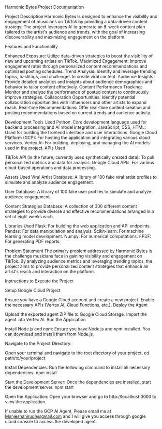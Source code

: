 Harmonic Bytes Project Documentation

Project Description
Harmonic Bytes is designed to enhance the visibility and engagement of musicians on TikTok by providing a data-driven content strategy. The project leverages AI to generate an 8-week content plan tailored to the artist's audience and trends, with the goal of increasing discoverability and maximizing engagement on the platform.

Features and Functionality

Enhanced Exposure: Utilize data-driven strategies to boost the visibility of new and upcoming artists on TikTok.
Maximized Engagement: Improve engagement rates through personalized content recommendations and optimized posting schedules.
Trend Analysis: Identify and leverage trending topics, hashtags, and challenges to create viral content.
Audience Insights: Provide detailed analytics and insights about audience demographics and behavior to tailor content effectively.
Content Performance Tracking: Monitor and analyze the performance of posted content to continuously improve strategies.
Collaboration Opportunities: Identify potential collaboration opportunities with influencers and other artists to expand reach.
Real-time Recommendations: Offer real-time content creation and posting recommendations based on current trends and audience activity.

Development Tools Used
Python: Core development language used for backend processing and AI model integration.
JavaScript, CSS, HTML: Used for building the frontend interface and user interactions.
Google Cloud Platform (GCP): For hosting the application and integrating various cloud services.
Vertex AI: For building, deploying, and managing the AI models used in the project.
APIs Used

TikTok API (in the future, currently used synthetically created data): To pull personalized metrics and data for analysis.
Google Cloud APIs: For various cloud-based operations and data processing.

Assets Used
Viral Artist Database: A library of 100 fake viral artist profiles to simulate and analyze audience engagement.

User Database: A library of 100 fake user profiles to simulate and analyze audience engagement.

Content Strategies Database: A collection of 300 different content strategies to provide diverse and effective recommendations arranged in a set of eight weeks each.


Libraries Used
Flask: For building the web application and API endpoints.
Pandas: For data manipulation and analysis.
Scikit-learn: For machine learning model development.
Numpy: For numerical computations.
FPDF: For generating PDF reports.

Problem Statement
The primary problem addressed by Harmonic Bytes is the challenge musicians face in gaining visibility and engagement on TikTok. By analyzing audience metrics and leveraging trending topics, the project aims to provide personalized content strategies that enhance an artist's reach and interaction on the platform.


Instructions to Execute the Project

Setup Google Cloud Project

Ensure you have a Google Cloud account and create a new project.
Enable the necessary APIs (Vertex AI, Cloud Functions, etc.).
Deploy the Agent

Upload the exported agent ZIP file to Google Cloud Storage.
Import the agent into Vertex AI.
Run the Application

Install Node.js and npm:
Ensure you have Node.js and npm installed. You can download and install them from Node.js.

Navigate to the Project Directory:

Open your terminal and navigate to the root directory of your project.
cd path/to/your/project

Install Dependencies:
Run the following command to install all necessary dependencies.
npm install

Start the Development Server:
Once the dependencies are installed, start the development server.
npm start

Open the Application:
Open your browser and go to http://localhost:3000 to view the application.


If unable to run the GCP AI Agent, Please email me at Manjeshanirudh@gmail.com and I will give you access through google cloud console to access the developed agent.

